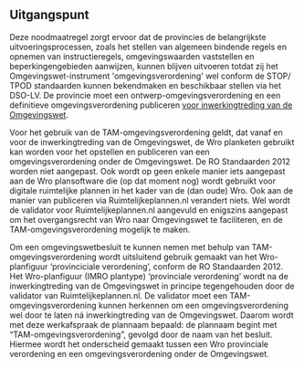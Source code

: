 ## Uitgangspunt

Deze noodmaatregel zorgt ervoor dat de provincies de belangrijkste uitvoeringsprocessen, zoals het stellen van algemeen bindende regels en opnemen van instructieregels, omgevingswaarden vaststellen en beperkingengebieden aanwijzen, kunnen blijven uitvoeren totdat zij het Omgevingswet-instrument 'omgevingsverordening' wel conform de STOP/ TPOD standaarden kunnen bekendmaken en beschikbaar stellen via het DSO-LV. De provincie moet een ontwerp-omgevingsverordening en een definitieve omgevingsverordening publiceren <a href='https://iplo.nl/regelgeving/instrumenten/omgevingsverordening/omgevingsverordening-digitaal-stelsel/' target='_blank'>voor inwerkingtreding van de Omgevingswet</a>.

Voor het gebruik van de TAM-omgevingsverordening geldt, dat vanaf en voor de inwerkingtreding van de Omgevingswet, de Wro planketen gebruikt kan worden voor het opstellen en publiceren van een omgevingsverordening onder de Omgevingswet. 
De RO Standaarden 2012 worden niet aangepast. Ook wordt op geen enkele manier iets aangepast aan de Wro plansoftware die (op dat moment nog) wordt gebruikt voor digitale ruimtelijke plannen in het kader van de (dan oude) Wro. Ook aan de manier van publiceren via Ruimtelijkeplannen.nl verandert niets.
Wel wordt de validator voor Ruimtelijkeplannen.nl aangevuld en enigszins aangepast om het overgangsrecht van Wro naar Omgevingswet te faciliteren, en de TAM-omgevingsverordening mogelijk te maken.

Om een omgevingswetbesluit te kunnen nemen met behulp van TAM-omgevingsverordening wordt uitsluitend gebruik gemaakt van het Wro-planfiguur ‘provinciciale verordening’, conform de RO Standaarden 2012. 
Het Wro-planfiguur (IMRO plantype) ‘provinciale verordening’ wordt na de inwerkingtreding van de Omgevingswet in principe tegengehouden door de validator van Ruimtelijkeplannen.nl. De validator moet een TAM-omgevingsverordening kunnen herkennen om een omgevingsverordening wel door te laten ná inwerkingtreding van de Omgevingswet. Daarom wordt met deze werkafspraak de plannaam bepaald: de plannaam begint met “TAM-omgevingsverordening”, gevolgd door de naam van het besluit. Hiermee wordt het onderscheid gemaakt tussen een Wro provinciale verordening en een omgevingsverordening onder de Omgevingswet.
